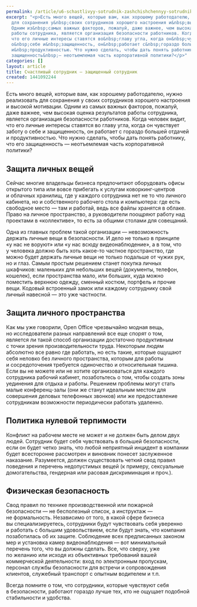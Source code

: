 ```yaml
---
permalink: /article/u6-schastlivyy-sotrudnik-zashchishchennyy-sotrudnik-0
excerpt: "<p>Есть много вещей, которые вам, как хорошему работодателю, нужно реализовать
  для сохранения у&nbsp;своих сотрудников хорошего настроения и&nbsp;высокой мотивации.
  Одним из&nbsp;самых важных факторов, пожалуй, даже важнее, чем высокая оценка результатов
  работы сотрудника, является организация безопасности работников. Когда человек видит,
  что его личные интересы ставятся во&nbsp;главу угла, когда он&nbsp;чувствует заботу
  о&nbsp;себе и&nbsp;защищенность, он&nbsp;работает с&nbsp;гораздо большей отдачей
  и&nbsp;продуктивностью. Что нужно сделать, чтобы дать понять работнику, что его
  защищенность&nbsp;— неотъемлемая часть корпоративной политики?</p>"
categories: []
layout: article
title: Счастливый сотрудник – защищенный сотрудник
created: 1441092244
---
```

Есть много вещей, которые вам, как хорошему работодателю, нужно реализовать для сохранения у своих сотрудников хорошего настроения и высокой мотивации. Одним из самых важных факторов, пожалуй, даже важнее, чем высокая оценка результатов работы сотрудника, является организация безопасности работников. Когда человек видит, что его личные интересы ставятся во главу угла, когда он чувствует заботу о себе и защищенность, он работает с гораздо большей отдачей и продуктивностью. Что нужно сделать, чтобы дать понять работнику, что его защищенность — неотъемлемая часть корпоративной политики?

## Защита личных вещей ##

Сейчас многие владельцы бизнеса предпочитают оборудовать офисы открытого типа или вовсе прибегать к услугам коворкинг-центров и облачных хранилищ, где у каждого сотрудника нет не то что личного кабинета, но и собственного рабочего стола и компьютера: где есть свободное место — там и работай, ведь все файлы хранятся в облаке. Право на личное пространство, а руководители поощряют работу над проектами в «коллективе», то есть за общими столами для совещаний.

Одна из главных проблем такой организации — невозможность держать личные вещи в безопасности. И дело не только в принципе «у нас не воруют» или «у нас всюду видеонаблюдение», а в том, что у человека должно быть хоть какое-то частное пространство, где можно будет держать личные вещи не только подальше от чужих рук, но и глаз. Самым простым решением станет покупка личных шкафчиков: маленьких для небольших вещей (документы, телефон, кошелек), если пространства мало, или больших, куда можно поместить верхнюю одежду, сменный костюм, портфель и прочие вещи. Кодовый встроенный замок или каждому сотруднику свой личный навесной — это уже частности.

## Защита личного пространства ##

Как мы уже говорили, Open Office чрезвычайно модная вещь, но исследователи разных направлений все еще спорят о том, является ли такой способ организации достаточно продуктивным с точки зрения производительности труда. Некоторым людям абсолютно все равно где работать, но есть такие, которые ощущают себя неловко без личного пространства, которым для работы и сосредоточения требуется одиночество и относительная тишина. Если вы не можете или не хотите организоваться для каждого сотрудника рабочий кабинет, позаботьтесь о том, чтобы создать зоны уединения для отдыха и работы. Решением проблемы могут стать малые конференц-залы (они же станут идеальным местом для совершения деловых телефонных звонков) или же предоставление сотрудникам возможности периодически работать удаленно.

## Политика нулевой терпимости ##

Конфликт на рабочем месте не может и не должен быть делом двух людей. Сотрудник будет себя чувствовать в большей безопасности, если он будет четко знать, что любой неприятный инцидент в компании будет всесторонне рассмотрен и виновник понесет заслуженное наказание. Разумеется, должен существовать четкий свод правил поведения и перечень недопустимых вещей (к примеру, сексуальные домогательства, гендерная или расовая дискриминация и проч.).

## Физическая безопасность ##

Свод правил по технике производственной или пожарной безопасности — не бесполезный список, а инструктаж — не формальность. Независимо от того, в какой сфере бизнеса вы специализируетесь, сотрудники будут чувствовать себя уверенно и работать с большим удовольствием, если будут знать, что компания позаботилась об их защите. Соблюдение всех предписанных законом мер и установка камер видеонаблюдения — вот минимальный перечень того, что вы должны сделать. Все, что сверху, уже по желанию или исходя из объективных требований вашей коммерческой деятельности: вход по электронным пропускам, персонал службы безопасности для встречи и сопровождения клиентов, служебный транспорт с опытным водителем и т.п.

Всегда помните о том, что сотрудники, которые чувствуют себя в безопасности, работают гораздо лучше тех, кто не ощущает подобной стабильности и удобства.
